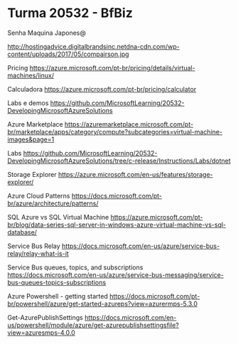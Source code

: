 # Turma 20532 - BfBiz

Senha Maquina Japones@

http://hostingadvice.digitalbrandsinc.netdna-cdn.com/wp-content/uploads/2017/05/compairson.jpg

Pricing
https://azure.microsoft.com/pt-br/pricing/details/virtual-machines/linux/

Calculadora
https://azure.microsoft.com/pt-br/pricing/calculator

Labs e demos
https://github.com/MicrosoftLearning/20532-DevelopingMicrosoftAzureSolutions


Azure Marketplace
https://azuremarketplace.microsoft.com/pt-br/marketplace/apps/category/compute?subcategories=virtual-machine-images&page=1


Labs
https://github.com/MicrosoftLearning/20532-DevelopingMicrosoftAzureSolutions/tree/c-release/Instructions/Labs/dotnet

Storage Explorer
https://azure.microsoft.com/en-us/features/storage-explorer/

Azure Cloud Patterns
https://docs.microsoft.com/pt-br/azure/architecture/patterns/

SQL Azure vs SQL Virtual Machine
https://azure.microsoft.com/pt-br/blog/data-series-sql-server-in-windows-azure-virtual-machine-vs-sql-database/

Service Bus Relay
https://docs.microsoft.com/en-us/azure/service-bus-relay/relay-what-is-it

Service Bus queues, topics, and subscriptions
https://docs.microsoft.com/en-us/azure/service-bus-messaging/service-bus-queues-topics-subscriptions

Azure Powershell - getting started
https://docs.microsoft.com/pt-br/powershell/azure/get-started-azureps?view=azurermps-5.3.0

Get-AzurePublishSettings
https://docs.microsoft.com/en-us/powershell/module/azure/get-azurepublishsettingsfile?view=azuresmps-4.0.0
